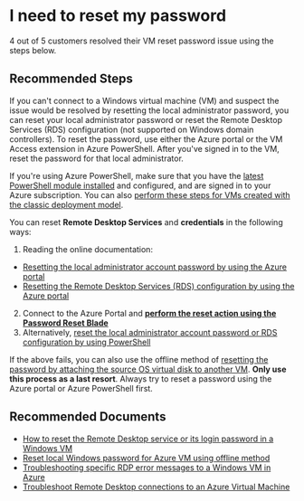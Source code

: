 <properties  
    pageTitle="I need to reset my password"
    description="I need to reset my password"
    service=""
    resource=""
    authors="summertgu,scottAzure"
    ms.author="tiag,scotro"
    displayOrder=""
    selfHelpType="generic"
    supportTopicIds="32615529,32639643"
    resourceTags=""
    productPesIds="14749,14745"
    cloudEnvironments="public, Fairfax, usnat, ussec"
    articleId="6c04f1f6-0cfe-4a23-bc8a-1f0c2d59aa56"
	ownershipId="Compute_VirtualMachines_Content"
/>

# I need to reset my password

4 out of 5 customers resolved their VM reset password issue using the steps below.<br>

## **Recommended Steps**

If you can't connect to a Windows virtual machine (VM) and suspect the issue would be resolved by resetting the local administrator password, you can reset your local administrator password or reset the Remote Desktop Services (RDS) configuration (not supported on Windows domain controllers). To reset the password, use either the Azure portal or the VM Access extension in Azure PowerShell. After you've signed in to the VM, reset the password for that local administrator.

If you're using Azure PowerShell, make sure that you have the [latest PowerShell module installed](https://docs.microsoft.com/powershell/azure/overview) and configured, and are signed in to your Azure subscription. You can also [perform these steps for VMs created with the classic deployment model](https://docs.microsoft.com/azure/virtual-machines/windows/classic/reset-rdp).

You can reset **Remote Desktop Services** and **credentials** in the following ways:

1. Reading the online documentation:

  * [Resetting the local administrator account password by using the Azure portal](https://docs.microsoft.com/azure/virtual-machines/troubleshooting/reset-rdp#reset-the-local-administrator-account-password)<br>
  * [Resetting the Remote Desktop Services (RDS) configuration by using the Azure portal](https://docs.microsoft.com/azure/virtual-machines/troubleshooting/reset-rdp#reset-the-remote-desktop-services-configuration)<br>


2. Connect to the Azure Portal and **[perform the reset action using the Password Reset Blade](data-blade:Microsoft_Azure_Compute.VirtualMachinePasswordReset.id.$resourceId)**<br>
3. Alternatively, [reset the local administrator account password or RDS configuration by using PowerShell](https://docs.microsoft.com/azure/virtual-machines/troubleshooting/reset-rdp#reset-by-using-the-vmaccess-extension-and-powershell)

If the above fails, you can also use the offline method of [resetting the password by attaching the source OS virtual disk to another VM](https://docs.microsoft.com/azure/virtual-machines/troubleshooting/reset-local-password-without-agent). **Only use this process as a last resort**. Always try to reset a password using the Azure portal or Azure PowerShell first.

## **Recommended Documents**

* [How to reset the Remote Desktop service or its login password in a Windows VM](https://docs.microsoft.com/azure/virtual-machines/troubleshooting/reset-rdp)<br>
* [Reset local Windows password for Azure VM using offline method](https://docs.microsoft.com/azure/virtual-machines/troubleshooting/reset-local-password-without-agent)<br>
* [Troubleshooting specific RDP error messages to a Windows VM in Azure](https://docs.microsoft.com/azure/virtual-machines/troubleshooting/troubleshoot-specific-rdp-errors)<br>
* [Troubleshoot Remote Desktop connections to an Azure Virtual Machine](https://docs.microsoft.com/azure/virtual-machines/troubleshooting/troubleshoot-rdp-connection)
